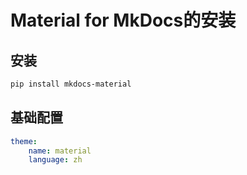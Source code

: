 # Material for MkDocs的安装

## 安装

```bash
pip install mkdocs-material
```

## 基础配置

```yaml title='mkdocs.yml'
theme:
    name: material
    language: zh
```



